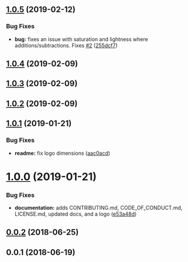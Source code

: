 ## [1.0.5](https://github.com/wessberg/color/compare/v1.0.4...v1.0.5) (2019-02-12)

### Bug Fixes

- **bug:** fixes an issue with saturation and lightness where additions/subtractions. Fixes [#2](https://github.com/wessberg/color/issues/2) ([255dcf7](https://github.com/wessberg/color/commit/255dcf7))

## [1.0.4](https://github.com/wessberg/color/compare/v1.0.3...v1.0.4) (2019-02-09)

## [1.0.3](https://github.com/wessberg/color/compare/v1.0.2...v1.0.3) (2019-02-09)

## [1.0.2](https://github.com/wessberg/color/compare/v1.0.1...v1.0.2) (2019-02-09)

## [1.0.1](https://github.com/wessberg/color/compare/v1.0.0...v1.0.1) (2019-01-21)

### Bug Fixes

- **readme:** fix logo dimensions ([aac0acd](https://github.com/wessberg/color/commit/aac0acd))

# [1.0.0](https://github.com/wessberg/color/compare/v0.0.2...v1.0.0) (2019-01-21)

### Bug Fixes

- **documentation:** adds CONTRIBUTING.md, CODE_OF_CONDUCT.md, LICENSE.md, updated docs, and a logo ([e53a48d](https://github.com/wessberg/color/commit/e53a48d))

## [0.0.2](https://github.com/wessberg/color/compare/v0.0.1...v0.0.2) (2018-06-25)

## 0.0.1 (2018-06-19)
